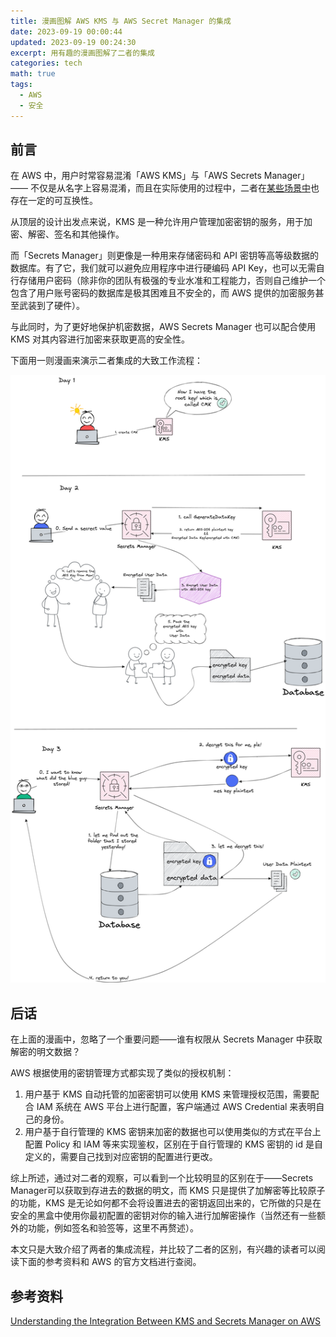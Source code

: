 ```yaml
---
title: 漫画图解 AWS KMS 与 AWS Secret Manager 的集成
date: 2023-09-19 00:00:44
updated: 2023-09-19 00:24:30
excerpt: 用有趣的漫画图解了二者的集成
categories: tech
math: true
tags: 
  - AWS
  - 安全
---
```


## 前言

在 AWS 中，用户时常容易混淆「AWS KMS」与「AWS Secrets Manager」—— 不仅是从名字上容易混淆，而且在实际使用的过程中，二者在<u>某些场景中</u>也存在一定的可互换性。

从顶层的设计出发点来说，KMS 是一种允许用户管理加密密钥的服务，用于加密、解密、签名和其他操作。

而「Secrets Manager」则更像是一种用来存储密码和 API 密钥等高等级数据的数据库。有了它，我们就可以避免应用程序中进行硬编码 API Key，也可以无需自行存储用户密码（除非你的团队有极强的专业水准和工程能力，否则自己维护一个包含了用户账号密码的数据库是极其困难且不安全的，而 AWS 提供的加密服务甚至武装到了硬件）。

与此同时，为了更好地保护机密数据，AWS Secrets Manager 也可以配合使用 KMS 对其内容进行加密来获取更高的安全性。

下面用一则漫画来演示二者集成的大致工作流程：

![漫画图解](/img/comic_kms/comic.png)

## 后话

在上面的漫画中，忽略了一个重要问题——谁有权限从 Secrets Manager 中获取解密的明文数据？

AWS 根据使用的密钥管理方式都实现了类似的授权机制：

1. 用户基于 KMS 自动托管的加密密钥可以使用 KMS 来管理授权范围，需要配合 IAM 系统在 AWS 平台上进行配置，客户端通过 AWS Credential 来表明自己的身份。
2. 用户基于自行管理的 KMS 密钥来加密的数据也可以使用类似的方式在平台上配置 Policy 和 IAM 等来实现鉴权，区别在于自行管理的 KMS 密钥的 id 是自定义的，需要自己找到对应密钥的配置进行更改。

综上所述，通过对二者的观察，可以看到一个比较明显的区别在于——Secrets Manager可以获取到存进去的数据的明文，而 KMS 只是提供了加解密等比较原子的功能，KMS 是无论如何都不会将设置进去的密钥返回出来的，它所做的只是在安全的黑盒中使用你最初配置的密钥对你的输入进行加解密操作（当然还有一些额外的功能，例如签名和验签等，这里不再赘述）。

本文只是大致介绍了两者的集成流程，并比较了二者的区别，有兴趣的读者可以阅读下面的参考资料和 AWS 的官方文档进行查阅。

## 参考资料

[Understanding the Integration Between KMS and Secrets Manager on AWS](https://blog.lightspin.io/understanding-the-integration-between-kms-and-secrets-manager-on-aws)
